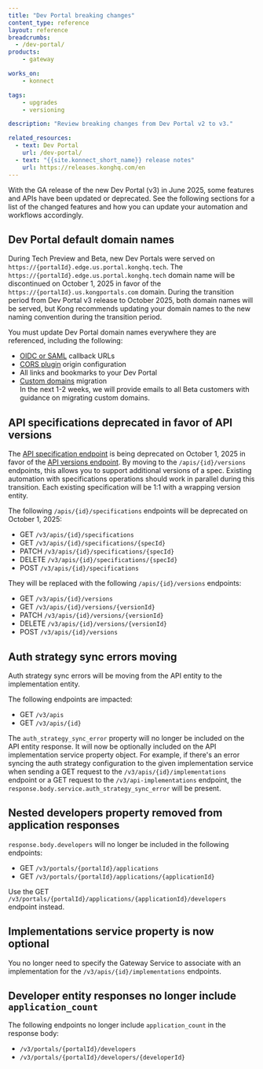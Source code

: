 ```yaml
---
title: "Dev Portal breaking changes"
content_type: reference
layout: reference
breadcrumbs:
  - /dev-portal/
products:
    - gateway

works_on:
    - konnect

tags:
    - upgrades
    - versioning

description: "Review breaking changes from Dev Portal v2 to v3."

related_resources:
  - text: Dev Portal
    url: /dev-portal/
  - text: "{{site.konnect_short_name}} release notes"
    url: https://releases.konghq.com/en
---
```


With the GA release of the new Dev Portal (v3) in June 2025, some features and APIs have been updated or deprecated. See the following sections for a list of the changed features and how you can update your automation and workflows accordingly.

## Dev Portal default domain names

During Tech Preview and Beta, new Dev Portals were served on `https://{portalId}.edge.us.portal.konghq.tech`. The `https://{portalId}.edge.us.portal.konghq.tech` domain name will be discontinued on October 1, 2025 in favor of the `https://{portalId}.us.kongportals.com` domain. During the transition period from Dev Portal v3 release to October 2025, both domain names will be served, but Kong recommends updating your domain names to the new naming convention during the transition period. 

You must update Dev Portal domain names everywhere they are referenced, including the following:

* [OIDC or SAML](/dev-portal/sso/) callback URLs  
* [CORS plugin](/plugins/cors/) origin configuration  
* All links and bookmarks to your Dev Portal  
* [Custom domains](/dev-portal/custom-domains/) migration  
  In the next 1-2 weeks, we will provide emails to all Beta customers with guidance on migrating custom domains. 

## API specifications deprecated in favor of API versions

The [API specification endpoint](/api/konnect/api-builder/v3/#/operations/create-api-spec) is being deprecated on October 1, 2025 in favor of the [API versions endpoint](/api/konnect/api-builder/v3/#/operations/create-api-version). By moving to the `/apis/{id}/versions` endpoints, this allows you to support additional versions of a spec. Existing automation with specifications operations should work in parallel during this transition. Each existing specification will be 1:1 with a wrapping version entity.

The following `/apis/{id}/specifications` endpoints will be deprecated on October 1, 2025:  
* GET `/v3/apis/{id}/specifications` 
* GET `/v3/apis/{id}/specifications/{specId}`  
* PATCH `/v3/apis/{id}/specifications/{specId}`  
* DELETE `/v3/apis/{id}/specifications/{specId}`  
* POST `/v3/apis/{id}/specifications`  

They will be replaced with the following `/apis/{id}/versions` endpoints:
* GET `/v3/apis/{id}/versions`  
* GET `/v3/apis/{id}/versions/{versionId}`  
* PATCH `/v3/apis/{id}/versions/{versionId}`  
* DELETE `/v3/apis/{id}/versions/{versionId}`  
* POST `/v3/apis/{id}/versions`

## Auth strategy sync errors moving

Auth strategy sync errors will be moving from the API entity to the implementation entity.

The following endpoints are impacted:

* GET `/v3/apis`  
* GET `/v3/apis/{id}`

The `auth_strategy_sync_error` property will no longer be included on the API entity response. It will now be optionally included on the API implementation service property object. For example, if there's an error syncing the auth strategy configuration to the given implementation service when sending a GET request to the `/v3/apis/{id}/implementations` endpoint or a GET request to the `/v3/api-implementations` endpoint, the `response.body.service.auth_strategy_sync_error` will be present.

## Nested developers property removed from application responses

`response.body.developers` will no longer be included in the following endpoints:

* GET `/v3/portals/{portalId}/applications`  
* GET `/v3/portals/{portalId}/applications/{applicationId}`

Use the GET `/v3/portals/{portalId}/applications/{applicationId}/developers` endpoint instead.

## Implementations service property is now optional

You no longer need to specify the Gateway Service to associate with an implementation for the `/v3/apis/{id}/implementations` endpoints.

## Developer entity responses no longer include `application_count`

The following endpoints no longer include `application_count` in the response body:

* `/v3/portals/{portalId}/developers`  
* `/v3/portals/{portalId}/developers/{developerId}`


